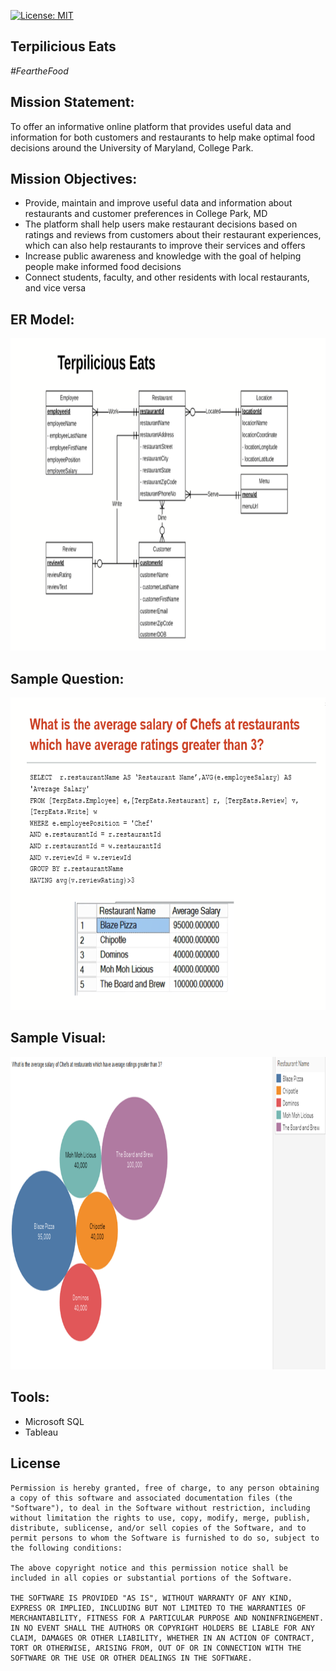 [![License: MIT](https://img.shields.io/badge/License-MIT-green.svg)](https://opensource.org/licenses/MIT)

## Terpilicious Eats
_#FeartheFood_
 
## Mission Statement:

To offer an informative online platform that provides useful data and information for both customers and restaurants to help make optimal food decisions around the University of Maryland, College Park.

## Mission Objectives:

 - Provide, maintain and improve useful data and information about restaurants and customer preferences in College Park, MD
- The platform shall help users make restaurant decisions based on ratings and reviews from customers about their restaurant experiences, which can also help restaurants to improve their services and offers
-	Increase public awareness and knowledge with the goal of helping people make informed food decisions
-	Connect students, faculty, and other residents with local restaurants, and vice versa

 ## ER Model:
<p align="center">
  <img  height="500" src="ER-Model.PNG">
</p>

 ## Sample Question:
<p align="center">
  <img  height="500" src="Question.PNG">
</p>

 ## Sample Visual:
<p align="center">
  <img  height="500" src="Visual.PNG">
</p>

## Tools:
- Microsoft SQL 
- Tableau

## License
```
Permission is hereby granted, free of charge, to any person obtaining a copy of this software and associated documentation files (the "Software"), to deal in the Software without restriction, including without limitation the rights to use, copy, modify, merge, publish, distribute, sublicense, and/or sell copies of the Software, and to permit persons to whom the Software is furnished to do so, subject to the following conditions:

The above copyright notice and this permission notice shall be included in all copies or substantial portions of the Software.

THE SOFTWARE IS PROVIDED "AS IS", WITHOUT WARRANTY OF ANY KIND, EXPRESS OR IMPLIED, INCLUDING BUT NOT LIMITED TO THE WARRANTIES OF MERCHANTABILITY, FITNESS FOR A PARTICULAR PURPOSE AND NONINFRINGEMENT. IN NO EVENT SHALL THE AUTHORS OR COPYRIGHT HOLDERS BE LIABLE FOR ANY CLAIM, DAMAGES OR OTHER LIABILITY, WHETHER IN AN ACTION OF CONTRACT, TORT OR OTHERWISE, ARISING FROM, OUT OF OR IN CONNECTION WITH THE SOFTWARE OR THE USE OR OTHER DEALINGS IN THE SOFTWARE.

